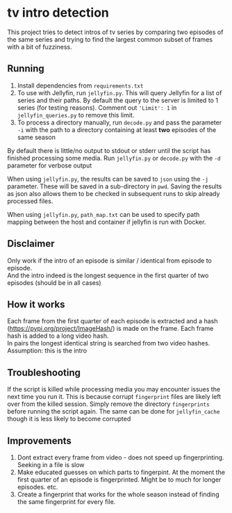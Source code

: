 # tv intro detection

This project tries to detect intros of tv series by comparing two episodes of the same series and trying to find the
largest common subset of frames with a bit of fuzziness.

## Running

1. Install dependencies from `requirements.txt`
2. To use with Jellyfin, run `jellyfin.py`. This will query Jellyfin for a list of series and their paths. By default the query to the server is limited to 1 series (for testing reasons). Comment out `'Limit': 1` in `jellyfin_queries.py` to remove this limit.
3. To process a directory manually, run `decode.py` and pass the parameter `-i` with the path to a directory containing at least **two** episodes of the same season

By default there is little/no output to stdout or stderr until the script has finished processing some media. Run `jellyfin.py` or `decode.py` with the `-d` parameter for verbose output

When using `jellyfin.py`, the results can be saved to `json` using the `-j` parameter. These will be saved in a sub-directory in `pwd`. Saving the results as json also allows them to be checked in subsequent runs to skip already processed files.

When using `jellyfin.py`, `path_map.txt` can be used to specify path mapping between the host and container if jellyfin is run with Docker.

## Disclaimer

Only work if the intro of an episode is similar / identical from episode to episode.<br>
And the intro indeed is the longest sequence in the first quarter of two episodes (should be in all cases)

## How it works
Each frame from the first quarter of each episode is extracted and a hash (https://pypi.org/project/ImageHash/) is made on the frame. Each frame hash is added to a long video hash.<br>
In pairs the longest identical string is searched from two video hashes.<br>
Assumption: this is the intro

## Troubleshooting
If the script is killed while processing media you may encounter issues the next time you run it. This is because corrupt `fingerprint` files are likely left over from the killed session. Simply remove the directory `fingerprints` before running the script again. The same can be done for `jellyfin_cache` though it is less likely to become corrupted

## Improvements

1. Dont extract every frame from video - does not speed up fingerprinting. Seeking in a file is slow
2. Make educated guesses on which parts to fingerpint. At the moment the first quarter of an episode is fingerprinted. Might be to much for longer episodes. etc.
3. Create a fingerprint that works for the whole season instead of finding the same fingerprint for every file.



